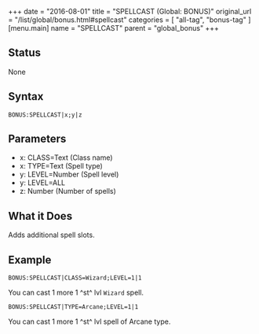 +++
date = "2016-08-01"
title = "SPELLCAST (Global: BONUS)"
original_url = "/list/global/bonus.html#spellcast"
categories = [ "all-tag", "bonus-tag" ]
[menu.main]
    name = "SPELLCAST"
    parent = "global_bonus"
+++

## Status

None

## Syntax

`BONUS:SPELLCAST|x;y|z`

## Parameters

-   x: CLASS=Text (Class name)
-   x: TYPE=Text (Spell type)
-   y: LEVEL=Number (Spell level)
-   y: LEVEL=ALL
-   z: Number (Number of spells)



What it Does
------------

Adds additional spell slots.

Example
-------

`BONUS:SPELLCAST|CLASS=Wizard;LEVEL=1|1`

You can cast 1 more 1 ^st^ lvl `Wizard` spell.

`BONUS:SPELLCAST|TYPE=Arcane;LEVEL=1|1`

You can cast 1 more 1 ^st^ lvl spell of Arcane type.


